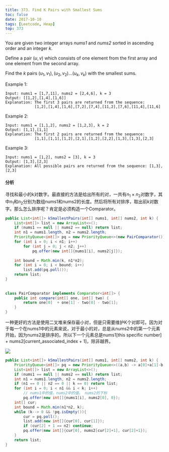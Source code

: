 ```yaml
---
title: 373. Find K Pairs with Smallest Sums
toc: false
date: 2017-10-10
tags: [Leetcode, Heap]
top: 373
---
```


You are given two integer arrays *nums1* and *nums2* sorted in ascending order and an integer *k*.

Define a pair $(u,v)$ which consists of one element from the first array and one element from the second array.

Find the $k$ pairs $(u_1,v_1),(u_2,v_2) ...(u_k,v_k)$ with the smallest sums.

Example 1:

```
Input: nums1 = [1,7,11], nums2 = [2,4,6], k = 3
Output: [[1,2],[1,4],[1,6]] 
Explanation: The first 3 pairs are returned from the sequence: 
             [1,2],[1,4],[1,6],[7,2],[7,4],[11,2],[7,6],[11,4],[11,6]
```

Example 2:

```
Input: nums1 = [1,1,2], nums2 = [1,2,3], k = 2
Output: [1,1],[1,1]
Explanation: The first 2 pairs are returned from the sequence: 
             [1,1],[1,1],[1,2],[2,1],[1,2],[2,2],[1,3],[1,3],[2,3]
```


Example 3:

```
Input: nums1 = [1,2], nums2 = [3], k = 3
Output: [1,3],[2,3]
Explanation: All possible pairs are returned from the sequence: [1,3],[2,3]
```


#### 分析

寻找和最小的k对数字。最直接的方法是给出所有的对，一共有$n_1 \times n_2$对数字，其中$n_1$和$n_2$分别为数组nums1和nums2的长度。然后将所有对排序，取出前$k$对数字。那么怎么排序呢？肯定是必须构造一个Comparator。

```Java
public List<int[]> kSmallestPairs(int[] nums1, int[] nums2, int k) {
    List<int[]> list = new ArrayList<>();
    if (nums1 == null || nums2 == null) return list;
    int n1 = nums1.length, n2 = nums2.length;
    PriorityQueue<int[]> pq = new PriorityQueue<>(new PairComparator());
    for (int i = 0; i < n1; i++)
        for (int j = 0; j < n2; j++)
            pq.offer(new int[]{nums1[i], nums2[j]});
    
    int bound = Math.min(k, n1*n2);
    for (int i = 0; i < bound; i++)
        list.add(pq.poll());
    return list;
}
    
    
class PairComparator implements Comparator<int[]> {
    public int compare(int[] one, int[] two) {
        return one[0]  + one[1] - two[0] - two[1];
    }
}
```


一种更好的方法是使用二叉堆来保存最小对，但是只需要维护K个对即可。因为对于每一个在nums1中的元素来说，对于最小的对，总是从nums2中的第一个元素开始，因为nums2是排序的。所以下一个元素总是nums1[this specific number] + nums2[current_associated_index + 1]，除非越界。

![](http://phpk72ttq.bkt.clouddn.com/15414804648623.png?imageslim)

```Java 
public List<int[]> kSmallestPairs(int[] nums1, int[] nums2, int k) {
    PriorityQueue<int[]> pq = new PriorityQueue<>((a,b) -> a[0]+a[1]-b[0]-b[1]);
    List<int[]> list = new ArrayList<>();
    if (nums1 == null || nums2 == null) return list;
    int n1 = nums1.length, n2 = nums2.length;
    if (n1 == 0 || n2 == 0 || k == 0) return list;
    for (int i = 0; i < n1 && i < k; i++) 
        // nums1中的值，nums2中的值， nums2的下标
        pq.offer(new int[]{nums1[i], nums2[0], 0});
    int[] cur;
    int bound = Math.min(n1*n2, k);
    while (k--> 0 && !pq.isEmpty()){
        cur = pq.poll();
        list.add(new int[]{cur[0], cur[1]});
        if (cur[2] + 1 == n2) continue;
        pq.offer(new int[]{cur[0], nums2[cur[2]+1], cur[2]+1});
    }
    return list;
}
```